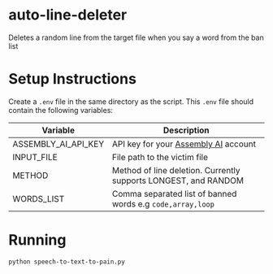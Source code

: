 # auto-line-deleter
Deletes a random line from the target file when you say a word from the ban list

# Setup Instructions
Create a `.env` file in the same directory as the script. This `.env` file should contain the following variables:

| Variable  | Description |
| ------------- | ------------- |
| ASSEMBLY_AI_API_KEY  | API key for your [Assembly AI](https://www.assemblyai.com/) account  |
| INPUT_FILE  | File path to the victim file  |
| METHOD | Method of line deletion. Currently supports LONGEST, and RANDOM |
| WORDS_LIST | Comma separated list of banned words e.g `code,array,loop` |

# Running
`python speech-to-text-to-pain.py`